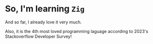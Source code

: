 # So, I'm learning `Zig`

And so far, I already love it very much.

Also, it is the 4th most loved programming laguage according to 2023's Stackoverflow Developer Survey!
